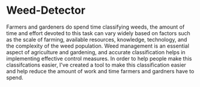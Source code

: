 # Weed-Detector
   Farmers and gardeners do spend time classifying weeds, the amount of time and effort devoted to this task can vary widely based on factors such as the scale of farming, available resources, knowledge, technology, and the complexity of the weed population. Weed management is an essential aspect of agriculture and gardening, and accurate classification helps in implementing effective control measures. In order to help people make this classifcations easier, I've created a tool to make this classification easier and help reduce the amount of work and time farmers and gardners have to spend.
